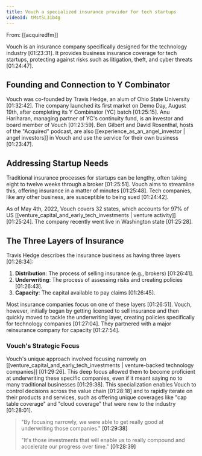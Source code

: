 ```yaml
---
title: Vouch a specialized insurance provider for tech startups
videoId: tMstSL31b4g
---
```


From: [[acquiredfm]] <br/> 

Vouch is an insurance company specifically designed for the technology industry <a class="yt-timestamp" data-t="01:23:31">[01:23:31]</a>. It provides business insurance coverage for tech startups, protecting against risks such as litigation, theft, and cyber threats <a class="yt-timestamp" data-t="01:24:47">[01:24:47]</a>.

## Founding and Connection to Y Combinator

Vouch was co-founded by Travis Hedge, an alum of Ohio State University <a class="yt-timestamp" data-t="01:32:42">[01:32:42]</a>. The company launched its first market on Demo Day, August 19th, after completing its Y Combinator (YC) batch <a class="yt-timestamp" data-t="01:25:15">[01:25:15]</a>. Anu Hariharan, managing partner of YC's continuity fund, is an investor and board member of Vouch <a class="yt-timestamp" data-t="01:23:59">[01:23:59]</a>. Ben Gilbert and David Rosenthal, hosts of the "Acquired" podcast, are also [[experience_as_an_angel_investor | angel investors]] in Vouch and use the service for their own business <a class="yt-timestamp" data-t="01:23:47">[01:23:47]</a>.

## Addressing Startup Needs

Traditional insurance processes for startups can be lengthy, often taking eight to twelve weeks through a broker <a class="yt-timestamp" data-t="01:25:51">[01:25:51]</a>. Vouch aims to streamline this, offering insurance in a matter of minutes <a class="yt-timestamp" data-t="01:25:48">[01:25:48]</a>. Tech companies, like any other business, are susceptible to being sued <a class="yt-timestamp" data-t="01:24:42">[01:24:42]</a>.

As of May 4th, 2022, Vouch covers 32 states, which accounts for 97% of US [[venture_capital_and_early_tech_investments | venture activity]] <a class="yt-timestamp" data-t="01:25:24">[01:25:24]</a>. The company recently went live in Washington state <a class="yt-timestamp" data-t="01:25:28">[01:25:28]</a>.

## The Three Layers of Insurance

Travis Hedge describes the insurance business as having three layers <a class="yt-timestamp" data-t="01:26:34">[01:26:34]</a>:

1.  **Distribution**: The process of selling insurance (e.g., brokers) <a class="yt-timestamp" data-t="01:26:41">[01:26:41]</a>.
2.  **Underwriting**: The process of assessing risks and creating policies <a class="yt-timestamp" data-t="01:26:43">[01:26:43]</a>.
3.  **Capacity**: The capital available to pay claims <a class="yt-timestamp" data-t="01:26:45">[01:26:45]</a>.

Most insurance companies focus on one of these layers <a class="yt-timestamp" data-t="01:26:51">[01:26:51]</a>. Vouch, however, initially began by getting licensed to sell insurance and then quickly moved to tackle the underwriting layer, creating policies specifically for technology companies <a class="yt-timestamp" data-t="01:27:04">[01:27:04]</a>. They partnered with a major reinsurance company for capacity <a class="yt-timestamp" data-t="01:27:54">[01:27:54]</a>.

### Vouch's Strategic Focus

Vouch's unique approach involved focusing narrowly on [[venture_capital_and_early_tech_investments | venture-backed technology companies]] <a class="yt-timestamp" data-t="01:29:26">[01:29:26]</a>. This deep focus allowed them to become proficient at underwriting these specific companies, even if it meant saying no to many traditional businesses <a class="yt-timestamp" data-t="01:29:38">[01:29:38]</a>. This specialization enables Vouch to control decisions across the value chain <a class="yt-timestamp" data-t="01:28:18">[01:28:18]</a> and to rapidly iterate on their products and services, such as offering unique coverages like "cap table coverage" and "cloud coverage" that were new to the industry <a class="yt-timestamp" data-t="01:28:01">[01:28:01]</a>.

> "By focusing narrowly, we were able to get really good at underwriting those companies." <a class="yt-timestamp" data-t="01:29:38">[01:29:38]</a>
>
> "It's those investments that will enable us to really compound and accelerate our progress over time." <a class="yt-timestamp" data-t="01:28:39">[01:28:39]</a>